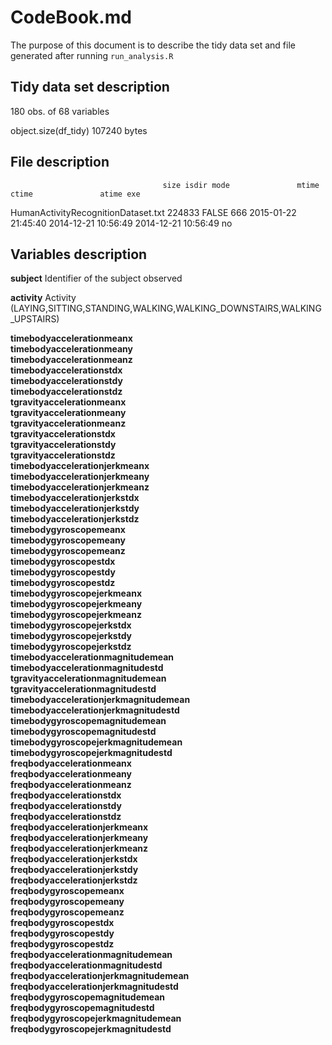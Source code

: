 # CodeBook.md

The purpose of this document is to describe the tidy data set and file generated after running `run_analysis.R`

## Tidy data set description

180 obs. of  68 variables

object.size(df_tidy)
107240 bytes

## File description

                                      size isdir mode               mtime               ctime               atime exe
HumanActivityRecognitionDataset.txt 224833 FALSE  666 2015-01-22 21:45:40 2014-12-21 10:56:49 2014-12-21 10:56:49  no

## Variables description

**subject**                              Identifier of the subject observed

**activity**                             Activity (LAYING,SITTING,STANDING,WALKING,WALKING_DOWNSTAIRS,WALKING_UPSTAIRS)

**timebodyaccelerationmeanx**            
**timebodyaccelerationmeany**            
**timebodyaccelerationmeanz**            
**timebodyaccelerationstdx**             
**timebodyaccelerationstdy**             
**timebodyaccelerationstdz**             
**tgravityaccelerationmeanx**            
**tgravityaccelerationmeany**            
**tgravityaccelerationmeanz**            
**tgravityaccelerationstdx**             
**tgravityaccelerationstdy**             
**tgravityaccelerationstdz**             
**timebodyaccelerationjerkmeanx**        
**timebodyaccelerationjerkmeany**        
**timebodyaccelerationjerkmeanz**        
**timebodyaccelerationjerkstdx**         
**timebodyaccelerationjerkstdy**         
**timebodyaccelerationjerkstdz**         
**timebodygyroscopemeanx**               
**timebodygyroscopemeany**               
**timebodygyroscopemeanz**               
**timebodygyroscopestdx**                
**timebodygyroscopestdy**                
**timebodygyroscopestdz**                
**timebodygyroscopejerkmeanx**          
**timebodygyroscopejerkmeany**           
**timebodygyroscopejerkmeanz**           
**timebodygyroscopejerkstdx**            
**timebodygyroscopejerkstdy**            
**timebodygyroscopejerkstdz**            
**timebodyaccelerationmagnitudemean**    
**timebodyaccelerationmagnitudestd**     
**tgravityaccelerationmagnitudemean**    
**tgravityaccelerationmagnitudestd**    
**timebodyaccelerationjerkmagnitudemean**
**timebodyaccelerationjerkmagnitudestd** 
**timebodygyroscopemagnitudemean**     
**timebodygyroscopemagnitudestd**        
**timebodygyroscopejerkmagnitudemean**   
**timebodygyroscopejerkmagnitudestd**    
**freqbodyaccelerationmeanx**            
**freqbodyaccelerationmeany**            
**freqbodyaccelerationmeanz**            
**freqbodyaccelerationstdx**             
**freqbodyaccelerationstdy**             
**freqbodyaccelerationstdz**             
**freqbodyaccelerationjerkmeanx**        
**freqbodyaccelerationjerkmeany**        
**freqbodyaccelerationjerkmeanz**        
**freqbodyaccelerationjerkstdx**        
**freqbodyaccelerationjerkstdy**         
**freqbodyaccelerationjerkstdz**         
**freqbodygyroscopemeanx**               
**freqbodygyroscopemeany**               
**freqbodygyroscopemeanz**               
**freqbodygyroscopestdx**                
**freqbodygyroscopestdy**                
**freqbodygyroscopestdz**                
**freqbodyaccelerationmagnitudemean**    
**freqbodyaccelerationmagnitudestd**     
**freqbodyaccelerationjerkmagnitudemean**
**freqbodyaccelerationjerkmagnitudestd**
**freqbodygyroscopemagnitudemean**       
**freqbodygyroscopemagnitudestd**        
**freqbodygyroscopejerkmagnitudemean**   
**freqbodygyroscopejerkmagnitudestd**    

